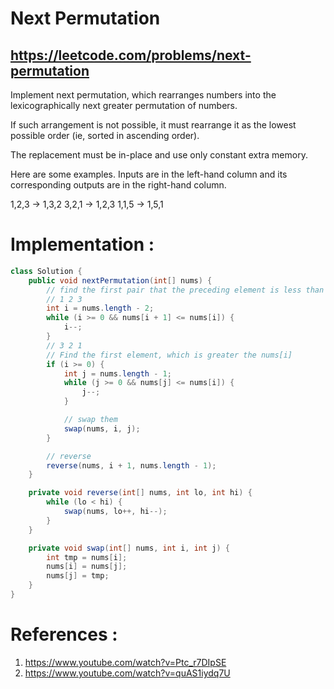 # Next Permutation
## https://leetcode.com/problems/next-permutation

Implement next permutation, which rearranges numbers into the lexicographically next greater permutation of numbers.

If such arrangement is not possible, it must rearrange it as the lowest possible order (ie, sorted in ascending order).

The replacement must be in-place and use only constant extra memory.

Here are some examples. Inputs are in the left-hand column and its corresponding outputs are in the right-hand column.

1,2,3 → 1,3,2
3,2,1 → 1,2,3
1,1,5 → 1,5,1

# Implementation :
```java
class Solution {
    public void nextPermutation(int[] nums) {
        // find the first pair that the preceding element is less than the following one
        // 1 2 3
        int i = nums.length - 2;
        while (i >= 0 && nums[i + 1] <= nums[i]) {
            i--;
        }
        // 3 2 1
        // Find the first element, which is greater the nums[i]
        if (i >= 0) {
            int j = nums.length - 1;
            while (j >= 0 && nums[j] <= nums[i]) {
                j--;
            }

            // swap them
            swap(nums, i, j);
        }

        // reverse
        reverse(nums, i + 1, nums.length - 1);
    }

    private void reverse(int[] nums, int lo, int hi) {
        while (lo < hi) {
            swap(nums, lo++, hi--);
        }
    }

    private void swap(int[] nums, int i, int j) {
        int tmp = nums[i];
        nums[i] = nums[j];
        nums[j] = tmp;
    }
}
```

# References :
1. https://www.youtube.com/watch?v=Ptc_r7DIpSE
2. https://www.youtube.com/watch?v=quAS1iydq7U
